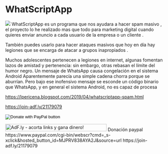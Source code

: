 # WhatScriptApp
![](https://3.bp.blogspot.com/-xwWevl-0q1w/XLfoeVtrBiI/AAAAAAAAO5w/UkOAK9XP5j8STBKWJBzZd_x-AeVvu1tTwCLcBGAs/s1600/Screenshot_49.png)
WhatScriptApp es un programa que nos ayudara a hacer spam masivo , el proyecto lo he realizado mas que todo para marketing digital cuando quieres enviar anuncio a cada usuario de la empresa o un cliente .

También puedes usarlo para hacer ataques masivos que hoy en día hay legiones que se encarga de atacar a grupos inapropiados .

Muchos adolescentes pertenecen a legiones en internet, algunas fomentan lazos de amistad y pertenencia: 
sin embargo, otras rebasan el límite del humor negro.
Un mensaje de WhatsApp causa congelación en el sistema Android
Aparentemente parecía una simple cadena chorra porque se aburrían. 
Pero bajo ese inofensivo mensaje se esconde un código binario que WhatsApp, y en general el sistema Android, no es capaz de procesa

https://lpericena.blogspot.com/2019/04/whatscriptapp-spam.html

https://join-adf.ly/21179079
<form action="https://www.paypal.com/cgi-bin/webscr" method="post" target="_top">
<input type="hidden" name="cmd" value="_s-xclick" />
<input type="hidden" name="hosted_button_id" value="MJPRV838AYA2J" />
<input type="image" src="https://www.paypalobjects.com/en_US/i/btn/btn_donateCC_LG.gif" border="0" name="submit" title="PayPal - The safer, easier way to pay online!" alt="Donate with PayPal button" />
<img alt="" border="0" src="https://www.paypal.com/en_BO/i/scr/pixel.gif" width="1" height="1" />
</form>
<!-- Start of adf.ly banner code --><a href="https://join-adf.ly/21179079"><img border="0" src="https://cdn.ay.gy/images/banners/adfly.350x19.1.png" width="320" height="23" title="AdF.ly - acorta links y gana dinero!" /></a>
<!-- End of adf.ly banner code -->
Donación paypal
https://www.paypal.com/cgi-bin/webscr?cmd=_s-xclick&hosted_button_id=MJPRV838AYA2J&source=url
https://join-adf.ly/21179079
